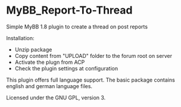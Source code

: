 # MyBB_Report-To-Thread
Simple MyBB 1.8 plugin to create a thread on post reports

Installation:
* Unzip package
* Copy content from "UPLOAD" folder to the forum root on server
* Activate the plugn from ACP
* Check the plugin settings at configuration

This plugin offers full language support.
The basic package contains english and german language files.


Licensed under the GNU GPL, version 3.
